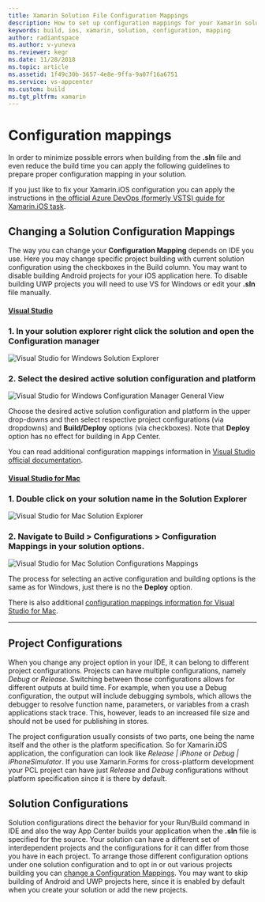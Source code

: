 ```yaml
---
title: Xamarin Solution File Configuration Mappings
description: How to set up configuration mappings for your Xamarin solution
keywords: build, ios, xamarin, solution, configuration, mapping
author: radiantspace
ms.author: v-yuneva
ms.reviewer: kegr
ms.date: 11/28/2018
ms.topic: article
ms.assetid: 1f49c30b-3657-4e8e-9ffa-9a07f16a6751
ms.service: vs-appcenter
ms.custom: build
ms.tgt_pltfrm: xamarin
---
```


# Configuration mappings
In order to minimize possible errors when building from the **.sln** file and even reduce the build time you can apply the following guidelines to prepare proper configuration mapping in your solution.

If you just like to fix your Xamarin.iOS configuration you can apply the instructions in [the official Azure DevOps (formerly VSTS) guide for Xamarin.iOS task](https://www.visualstudio.com/ru-ru/docs/build/apps/mobile/xamarin#configure-the-solution-for-ios-release).

## Changing a Solution Configuration Mappings
The way you can change your **Configuration Mapping** depends on IDE you use. Here you may change specific project building with current solution configuration using the checkboxes in the Build column. You may want to disable building Android projects for your iOS application here. To disable building UWP projects you will need to use VS for Windows or edit your **.sln** file manually.

#### [Visual Studio](#tab/vswin/)
### 1. In your solution explorer right click the solution and open the **Configuration manager**
![Visual Studio for Windows Solution Explorer](images/vswindows-solution-explorer.png)

### 2. Select the desired active solution configuration and platform
![Visual Studio for Windows Configuration Manager General View](images/vswindows-configuration-manager.png)

Choose the desired active solution configuration and platform in the upper drop-downs and then select respective project configurations (via dropdowns) and **Build/Deploy** options (via checkboxes). Note that **Deploy** option has no effect for building in App Center. 

You can read additional configuration mappings information in [Visual Studio official documentation](https://docs.microsoft.com/visualstudio/extensibility/internals/configuration-options-overview).

#### [Visual Studio for Mac](#tab/vsmac/)
### 1. Double click on your solution name in the **Solution Explorer**
![Visual Studio for Mac Solution Explorer](images/vsmac-solution-explorer.png)

### 2. Navigate to **Build > Configurations > Configuration Mappings** in your solution options.

![Visual Studio for Mac Solution Configurations Mappings](images/vsmac-solution-configurations-mappings.png)

The process for selecting an active configuration and building options is the same as for Windows, just there is no the **Deploy** option.

There is also additional [configuration mappings information for Visual Studio for Mac](https://docs.microsoft.com/visualstudio/mac/create-and-edit-configurations#creating-a-solution-build-configuration).

* * *
## Project Configurations
When you change any project option in your IDE, it can belong to different project configurations. Projects can have multiple configurations, namely *Debug* or *Release*. Switching between those configurations allows for different outputs at build time. For example, when you use a Debug configuration, the output will include debugging symbols, which allows the debugger to resolve function name, parameters, or variables from a crash applications stack trace. This, however, leads to an increased file size and should not be used for publishing in stores.

The project configuration usually consists of two parts, one being the name itself and the other is the platform specification. So for Xamarin.iOS application, the configuration can look like *Release | iPhone* or *Debug | iPhoneSimulator*. If you use Xamarin.Forms for cross-platform development your PCL project can have just *Release* and *Debug* configurations without platform specification since it is there by default.

## Solution Configurations
Solution configurations direct the behavior for your Run/Build command in IDE and also the way App Center builds your application when the **.sln** file is specified for the source. Your solution can have a different set of interdependent projects and the configurations for it can differ from those you have in each project. To arrange those different configuration options under one solution configuration and to opt in or out various projects building you can [change a Configuration Mappings](#changing-a-solution-configuration-mappings). You may want to skip building of Android and UWP projects here, since it is enabled by default when you create your solution or add the new projects.
